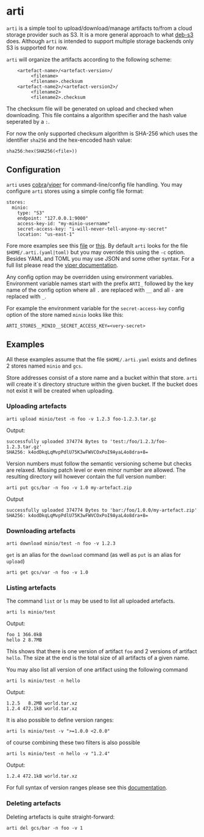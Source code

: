 # arti

`arti` is a simple tool to upload/download/manage artifacts to/from a cloud storage provider
such as S3. It is a more general approach to what [deb-s3](https://github.com/krobertson/deb-s3)
does.
Although `arti` is intended to support multiple storage backends only S3 is supported for now.

`arti` will organize the artifacts according to the following scheme:

```
    <artefact-name>/<artefact-version>/
         <filename>
         <filename>.checksum
    <artefact-name2>/<artefact-version2>/
         <filename2>
         <filename2>.checksum
```

The checksum file will be generated on upload and checked when downloading.
This file contains a algorithm specifier and the hash value seperated by a `:`.


For now the only supported checksum algorithm is SHA-256 which uses the identifier `sha256`
and the hex-encoded hash value:

```
sha256:hex(SHA256(<file>))
```



## Configuration

`arti` uses [cobra](https://github.com/spf13/cobra)/[viper](https://github.com/spf13/viper) for
command-line/config file handling. You may configure `arti` stores using a simple config file
format:

```
stores:
  minio:
    type: "S3"
    endpoint: "127.0.0.1:9000"
    access-key-id: "my-minio-username"
    secret-access-key: "i-will-never-tell-anyone-my-secret"
    location: "us-east-1"
```

Fore more examples see this [file](sample-config.yaml) or [this](sample-config.toml). By default
`arti` looks for the file `$HOME/.arti.(yaml|toml)` but you may override this using the `-c` option.
Besides YAML and TOML you may use JSON and some other syntax. For a full list please read the
[viper documentation](https://github.com/spf13/viper).

Any config option may be overridden using environment variables. Environment variable names start
with the prefix `ARTI_` followed by the key name of the config option where all `.` are replaced
with `__` and all `-` are replaced with `_`.

For example the environment variable for the `secret-access-key` config option of the store
named `minio` looks like this:

```
ARTI_STORES__MINIO__SECRET_ACCESS_KEY=<very-secret>
```



## Examples

All these examples assume that the file `$HOME/.arti.yaml` exists and defines 2 stores named `minio`
and `gcs`.

Store addresses consist of a store name and a bucket within that store. `arti` will create it`s
directory structure within the given bucket. If the bucket does not exist it will be created
when uploading.

### Uploading artefacts

```
arti upload minio/test -n foo -v 1.2.3 foo-1.2.3.tar.gz
```

Output:
```
successfully uploaded 374774 Bytes to 'test:/foo/1.2.3/foo-1.2.3.tar.gz'
SHA256: k4odDkqLqMvpPdlU75K3wFWVCOxPoI9AyaL4o8dra+8=
```

Version numbers must follow the semantic versioning scheme but checks are relaxed. Missing
patch level or even minor number are allowed. The resulting directory will however contain the
full version number:

```
arti put gcs/bar -n foo -v 1.0 my-artefact.zip
```

Output

```
successfully uploaded 374774 Bytes to 'bar:/foo/1.0.0/my-artefact.zip'
SHA256: k4odDkqLqMvpPdlU75K3wFWVCOxPoI9AyaL4o8dra+8=
```


### Downloading artefacts

```
arti download minio/test -n foo -v 1.2.3
```

`get` is an alias for the `download` command (as well as `put` is an alias for `upload`)


```
arti get gcs/var -n foo -v 1.0
```


### Listing artefacts

The command `list` or `ls` may be used to list all uploaded artefacts.

```
arti ls minio/test
```

Output:

```
foo 1 366.0kB
hello 2 8.7MB
```

This shows that there is one version of artifact `foo` and 2 versions of artifact `hello`.
The size at the end is the total size of all artifacts of a given name.

You may also list all version of one artifact using the following command

```
arti ls minio/test -n hello
```

Output:

```
1.2.5   8.2MB world.tar.xz
1.2.4 472.1kB world.tar.xz
```

It is also possible to define version ranges:

```
arti ls minio/test -v ">=1.0.0 <2.0.0"
```

of course combining these two filters is also possible

```
arti ls minio/test -n hello -v "1.2.4"
```

Output:

```
1.2.4 472.1kB world.tar.xz
```

For full syntax of version ranges please see this [documentation](https://github.com/blang/semver).


### Deleting artefacts

Deleting artefacts is quite straight-forward:

```
arti del gcs/bar -n foo -v 1
```